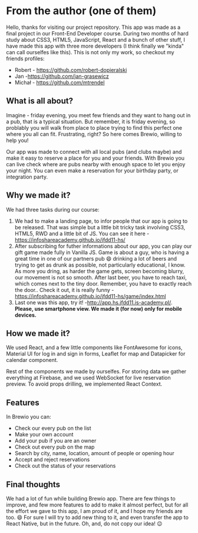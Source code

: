 # From the author (one of them)

Hello, thanks for visiting our project repository. This app was made as a final project in our Front-End Developer course. During two months of hard study about CSS3, HTML5, JavaScript, React and a bunch of other stuff, I have made this app with three more developers (I think finally we "kinda" can call ourselfes like this). This is not only my work, so checkout my friends profiles:

- Robert - https://github.com/robert-dopieralski
- Jan -https://github.com/jan-grasewicz
- Michał - https://github.com/mtrendel

## What is all about?

Imagine - friday evening, you meet few friends and they want to hang out in a pub, that is a typical situation. But remember, it is friday evening, so problably you will walk from place to place trying to find this perfect one where you all can fit. Frustrating, right? So here comes Brewio, willing to help you!

Our app was made to connect with all local pubs (and clubs maybe) and make it easy to reserve a place for you and your friends. With Brewio you can live check where are pubs nearby with enough space to let you enjoy your night. You can even make a reservation for your birthday party, or integration party.

## Why we made it?

We had three tasks during our course:

1.  We had to make a landing page, to infor people that our app is going to be released. That was simple but a little bit tricky task involving CSS3, HTML5, RWD and a little bit of JS. You can see it here - https://infoshareacademy.github.io/jfdd11-hs/
2.  After subscribing for futher informations about our app, you can play our gift game made fully in Vanilla JS. Game is about a guy, who is having a great time in one of our partners pub :smile: drinking a lot of beers and trying to get as drunk as possible, not particularly educational, I know. As more you dring, as harder the game gets, screen becoming blurry, our movement is not so smooth. After last beer, you have to reach taxi, which comes next to the tiny door. Remember, you have to exactly reach the door.. Check it out, it is really funny - https://infoshareacademy.github.io/jfdd11-hs/game/index.html
3.  Last one was this app, try it! -http://app.hs.jfdd11.is-academy.pl/. **Please, use smartphone view. We made it (for now) only for mobile devices.**

## How we made it?

We used React, and a few little components like FontAwesome for icons, Material UI for log in and sign in forms, Leaflet for map and Datapicker for calendar component.

Rest of the components we made by ourselfes. For storing data we gather everything at Firebase, and we used WebSocket for live reservation preview. To avoid props drilling, we implemented React Context.

## Features

In Brewio you can:

- Check our every pub on the list
- Make your own account
- Add your pub if you are an owner
- Check out every pub on the map
- Search by city, name, location, amount of people or opening hour
- Accept and reject reservations
- Check out the status of your reservations

## Final thoughts

We had a lot of fun while building Brewio app. There are few things to improve, and few more features to add to make it almost perfect, but for all the effort we gave to this app, I am proud of it, and I hope my friends are too. :smile: For sure I will try to add new thing to it, and even transfer the app to React Native, but in the future. Oh, and, do not copy our idea! :wink:
